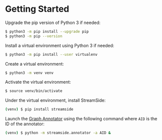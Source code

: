 # Getting Started

Upgrade the pip version of Python 3 if needed:

```bash
$ python3 -m pip install --upgrade pip
$ python3 -m pip --version
```

Install a virtual environment using Python 3 if needed:

```bash
$ python3 -m pip install --user virtualenv
```

Create a virtual environment:

```bash
$ python3 -m venv venv
```

Activate the virtual environment:

```bash
$ source venv/bin/activate
```

Under the virtual environment, install StreamSide:

```bash
(venv) $ pip install streamside
```

Launch the [Graph Annotator](graph_annotator.md) using the following command where `AID` is the ID of the annotator:

```bash
(venv) $ python -m streamside.annotator -a AID &
```